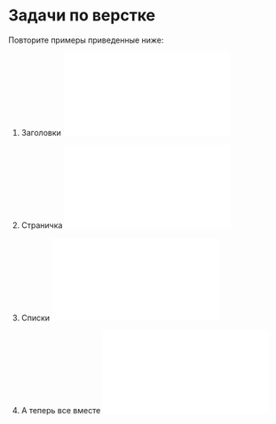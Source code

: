 # Задачи по верстке
Повторите примеры приведенные ниже:

1. Заголовки
   ![iframe](/examples/headers.html)

3. Страничка
   ![iframe](/examples/simple-html-page.html)

4. Списки
   ![iframe](/examples/lists.html)

5. А теперь все вместе
   ![iframe](/examples/html-all.html)
